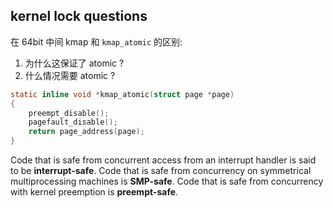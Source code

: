 ## kernel lock questions
在 64bit 中间 kmap 和 `kmap_atomic` 的区别:

1. 为什么这保证了 atomic ?
2. 什么情况需要 atomic ?
```c
static inline void *kmap_atomic(struct page *page)
{
    preempt_disable();
    pagefault_disable();
    return page_address(page);
}
```

Code that is safe from concurrent access from an interrupt handler is said to be
**interrupt-safe**. Code that is safe from concurrency on symmetrical multiprocessing
machines is **SMP-safe**. Code that is safe from concurrency with kernel preemption is **preempt-safe**.
